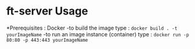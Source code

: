 # ft-server Usage
*Prerequisites : Docker
-to build the image type : `docker build . -t yourImageName`
-to run an image instance (container) type : `docker run -p 80:80 -p 443:443 yourImageName`
